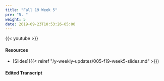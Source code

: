 ```yaml
---
title: "Fall 19 Week 5"
pre: "5. "
weight: 5
date: 2019-09-23T10:53:26-05:00
---
```


{{< youtube  >}}

#### Resources

* [Slides]({{< relref "/y-weekly-updates/005-f19-week5-slides.md" >}})

#### Edited Transcript
